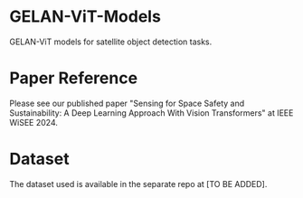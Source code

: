 # GELAN-ViT-Models
GELAN-ViT models for satellite object detection tasks. 

# Paper Reference
Please see our published paper "Sensing for Space Safety and Sustainability: A Deep Learning Approach With Vision Transformers" at IEEE WiSEE 2024.

# Dataset 
The dataset used is available in the separate repo at [TO BE ADDED].
